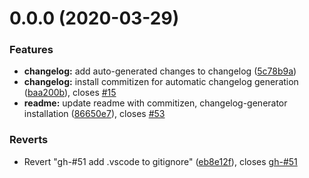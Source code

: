 # 0.0.0 (2020-03-29)


### Features

* **changelog:** add auto-generated changes to changelog ([5c78b9a](https://github.com/loukas-kotas/ng-d3/commit/5c78b9a4d0cebc6b7d8998f74144094170511a8f))
* **changelog:** install commitizen for automatic changelog generation ([baa200b](https://github.com/loukas-kotas/ng-d3/commit/baa200b3e5affbe2a8d313c2023b16cb9b312ccd)), closes [#15](https://github.com/loukas-kotas/ng-d3/issues/15)
* **readme:** update readme with commitizen, changelog-generator installation ([86650e7](https://github.com/loukas-kotas/ng-d3/commit/86650e73ea092a7dfa4fd4164c6fd4615c323b41)), closes [#53](https://github.com/loukas-kotas/ng-d3/issues/53)


### Reverts

* Revert "gh-#51 add .vscode to gitignore" ([eb8e12f](https://github.com/loukas-kotas/ng-d3/commit/eb8e12f602bf6fd95953f23451ac9f7464c5036c)), closes [gh-#51](https://github.com/gh-/issues/51)



